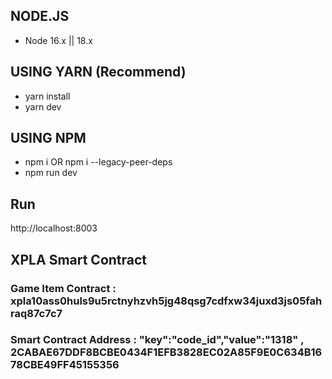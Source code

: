 ## NODE.JS

- Node 16.x || 18.x

## USING YARN (Recommend)

- yarn install
- yarn dev

## USING NPM

- npm i OR npm i --legacy-peer-deps
- npm run dev

## Run
http://localhost:8003


## XPLA Smart Contract
### Game Item Contract : xpla10ass0huls9u5rctnyhzvh5jg48qsg7cdfxw34juxd3js05fahraq87c7c7
### Smart Contract Address : "key":"code_id","value":"1318" , 2CABAE67DDF8BCBE0434F1EFB3828EC02A85F9E0C634B1678CBE49FF45155356
